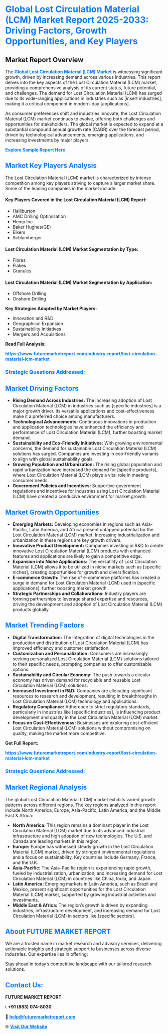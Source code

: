 <h1 style="color: #007BFF;">Global Lost Circulation Material (LCM) Market Report 2025-2033: Driving Factors, Growth Opportunities, and Key Players</h1>

<section id="overview">
<h2>Market Report Overview</h2>
<p>The <a href="https://www.futuremarketreport.com/industry-report/lost-circulation-material-lcm-market" style="color: #007BFF; text-decoration: none;"><strong>Global Lost Circulation Material (LCM) Market</strong></a> is witnessing significant growth, driven by increasing demand across various industries. This report delves into the key aspects of the Lost Circulation Material (LCM) market, providing a comprehensive analysis of its current status, future potential, and challenges. The demand for Lost Circulation Material (LCM) has surged due to its wide-ranging applications in industries such as [insert industries], making it a critical component in modern-day [applications].</p>
<p>As consumer preferences shift and industries innovate, the Lost Circulation Material (LCM) market continues to evolve, offering both challenges and opportunities for stakeholders. The global market is expected to expand at a substantial compound annual growth rate (CAGR) over the forecast period, driven by technological advancements, emerging applications, and increasing investments by major players.</p>
</section>

<section id="overview">
<p><a href="https://www.futuremarketreport.com/request-sample/reportId=114467" style="color: #007BFF; text-decoration: none;"><strong>Explore Sample Report Here</strong></a></p>
</section>

<section id="key-players">
<h2 style="color: #007BFF;">Market Key Players Analysis</h2>
<p>The Lost Circulation Material (LCM) market is characterized by intense competition among key players striving to capture a larger market share. Some of the leading companies in the market include:</p>
<h4>Key Players Covered in the Lost Circulation Material (LCM) Report:</h4>
<ul><li>Halliburton</li><li>AMC Drilling Optimisation</li><li>Hemp Inc.</li><li>Baker Hughes(GE)</li><li>Elkem</li><li>Schlumberger</li></ul>
<h4>Lost Circulation Material (LCM) Market Segmentation by Type:</h4>
<ul><li>Fibres</li><li>Flakes</li><li>Granules</li></ul>

<h4>Lost Circulation Material (LCM) Market Segmentation by Application:</h4>
<ul><li>Offshore Drilling</li><li>Onshore Drilling</li></ul>
<p><strong>Key Strategies Adopted by Market Players:</strong></p>
<ul>
<li>Innovation and R&D</li>
<li>Geographical Expansion</li>
<li>Sustainability Initiatives</li>
<li>Mergers and Acquisitions</li>
</ul>
</section>

<section>
<p><strong>Read Full Analysis: </strong></p><a href="https://www.futuremarketreport.com/industry-report/lost-circulation-material-lcm-market" style="color: #007BFF; text-decoration: none;"><strong>https://www.futuremarketreport.com/industry-report/lost-circulation-material-lcm-market</strong></a>
<h3 style="color: #007BFF;">Strategic Questions Addressed:</h3>
</section>

<section id="driving-factors">
<h2 style="color: #007BFF;">Market Driving Factors</h2>
<ul>
<li><strong>Rising Demand Across Industries:</strong> The increasing adoption of Lost Circulation Material (LCM) in industries such as [specific industries] is a major growth driver. Its versatile applications and cost-effectiveness make it a preferred choice among manufacturers.</li>
<li><strong>Technological Advancements:</strong> Continuous innovations in production and application technologies have enhanced the efficiency and performance of Lost Circulation Material (LCM), further boosting market demand.</li>
<li><strong>Sustainability and Eco-Friendly Initiatives:</strong> With growing environmental concerns, the demand for sustainable Lost Circulation Material (LCM) solutions has surged. Companies are investing in eco-friendly variants to align with global sustainability goals.</li>
<li><strong>Growing Population and Urbanization:</strong> The rising global population and rapid urbanization have increased the demand for [specific products], where Lost Circulation Material (LCM) plays a vital role in meeting consumer needs.</li>
<li><strong>Government Policies and Incentives:</strong> Supportive government regulations and incentives for industries using Lost Circulation Material (LCM) have created a conducive environment for market growth.</li>
</ul>
</section>

<section id="growth-opportunities">
<h2 style="color: #007BFF;">Market Growth Opportunities</h2>
<ul>
<li><strong>Emerging Markets:</strong> Developing economies in regions such as Asia-Pacific, Latin America, and Africa present untapped potential for the Lost Circulation Material (LCM) market. Increasing industrialization and urbanization in these regions are key growth drivers.</li>
<li><strong>Innovative Product Development:</strong> Companies investing in R&D to create innovative Lost Circulation Material (LCM) products with enhanced features and applications are likely to gain a competitive edge.</li>
<li><strong>Expansion into Niche Applications:</strong> The versatility of Lost Circulation Material (LCM) allows it to be utilized in niche markets such as [specific niches], creating opportunities for growth and diversification.</li>
<li><strong>E-commerce Growth:</strong> The rise of e-commerce platforms has created a surge in demand for Lost Circulation Material (LCM) used in [specific applications], further boosting market growth.</li>
<li><strong>Strategic Partnerships and Collaborations:</strong> Industry players are forming partnerships to leverage shared expertise and resources, driving the development and adoption of Lost Circulation Material (LCM) products globally.</li>
</ul>
</section>

<section id="trending-factors">
<h2 style="color: #007BFF;">Market Trending Factors</h2>
<ul>
<li><strong>Digital Transformation:</strong> The integration of digital technologies in the production and distribution of Lost Circulation Material (LCM) has improved efficiency and customer satisfaction.</li>
<li><strong>Customization and Personalization:</strong> Consumers are increasingly seeking personalized Lost Circulation Material (LCM) solutions tailored to their specific needs, prompting companies to offer customizable options.</li>
<li><strong>Sustainability and Circular Economy:</strong> The push towards a circular economy has driven demand for recyclable and reusable Lost Circulation Material (LCM) solutions.</li>
<li><strong>Increased Investment in R&D:</strong> Companies are allocating significant resources to research and development, resulting in breakthroughs in Lost Circulation Material (LCM) technology and applications.</li>
<li><strong>Regulatory Compliance:</strong> Adherence to strict regulatory standards, particularly in industries like [specific industries], is influencing product development and quality in the Lost Circulation Material (LCM) market.</li>
<li><strong>Focus on Cost-Effectiveness:</strong> Businesses are exploring cost-efficient Lost Circulation Material (LCM) solutions without compromising on quality, making the market more competitive.</li>
</ul>
</section>

<section>
<p><strong>Get Full Report: </strong></p><a href="https://www.futuremarketreport.com/industry-report/lost-circulation-material-lcm-market" style="color: #007BFF; text-decoration: none;"><strong>https://www.futuremarketreport.com/industry-report/lost-circulation-material-lcm-market</strong></a>
<h3 style="color: #007BFF;">Strategic Questions Addressed:</h3>
</section>


<section id="regional-analysis">
<h2 style="color: #007BFF;">Market Regional Analysis</h2>
<p>The global Lost Circulation Material (LCM) market exhibits varied growth patterns across different regions. The key regions analyzed in this report include North America, Europe, Asia-Pacific, Latin America, and the Middle East & Africa:</p>
<ul>
<li><strong>North America:</strong> This region remains a dominant player in the Lost Circulation Material (LCM) market due to its advanced industrial infrastructure and high adoption of new technologies. The U.S. and Canada are leading markets in this region.</li>
<li><strong>Europe:</strong> Europe has witnessed steady growth in the Lost Circulation Material (LCM) market, driven by stringent environmental regulations and a focus on sustainability. Key countries include Germany, France, and the U.K.</li>
<li><strong>Asia-Pacific:</strong> The Asia-Pacific region is experiencing rapid growth, fueled by industrialization, urbanization, and increasing demand for Lost Circulation Material (LCM) in countries like China, India, and Japan.</li>
<li><strong>Latin America:</strong> Emerging markets in Latin America, such as Brazil and Mexico, present significant opportunities for the Lost Circulation Material (LCM) market, supported by growing industrial activities and investments.</li>
<li><strong>Middle East & Africa:</strong> The region’s growth is driven by expanding industries, infrastructure development, and increasing demand for Lost Circulation Material (LCM) in sectors like [specific sectors].</li>
</ul>
</section>

<footer>
<h2 style="color: #007BFF;">About FUTURE MARKET REPORT</h2>
<p>We are a trusted name in market research and advisory services, delivering actionable insights and strategic support to businesses across diverse industries. Our expertise lies in offering:</p>

<p>Stay ahead in today’s competitive landscape with our tailored research solutions.</p>

<h2 style="color: #007BFF;">Contact Us:</h2>
<p><strong>FUTURE MARKET REPORT</strong></p>
<p>📞 <strong>+91 (883) 074-8030</strong></p>
<p>📧 <strong><a href="mailto:help@futuremarketreport.com" style="color: #007BFF;">help@futuremarketreport.com</a></strong></p>
<p>🌐 <strong><a href="https://www.futuremarketreport.com/" style="color: #007BFF;">Visit Our Website</a></strong></p>
</footer>